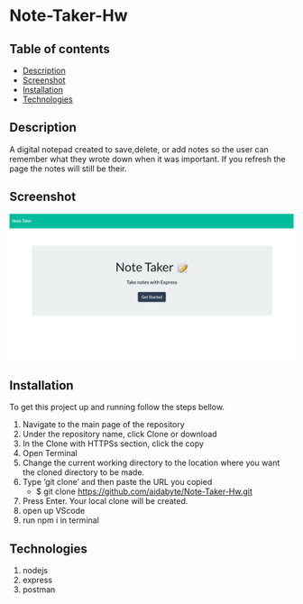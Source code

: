 # Note-Taker-Hw

## Table of contents
* [Description](#description)
* [Screenshot](#screenshot)
* [Installation](#installation)
* [Technologies](#technologies)


## Description
A digital notepad created to save,delete, or add notes so the user can remember what they wrote down when it was important.
If you refresh the page the notes will still be their. 

## Screenshot
![Example screenshot](notetakerhw.png)


## Installation

To get this project up and running follow the steps bellow.

1. Navigate to the main page of the repository
2. Under the repository name, click Clone or download
3. In the Clone with HTTPSs section, click the copy
4. Open Terminal
5. Change the current working directory to the location where you want the cloned directory to be made.
6. Type ‘git clone’ and then paste the URL you copied
	- $ git clone https://github.com/aidabyte/Note-Taker-Hw.git
7. Press Enter. Your local clone will be created.
8. open up VScode
9. run npm i in terminal


## Technologies
1. nodejs
2. express
3. postman

